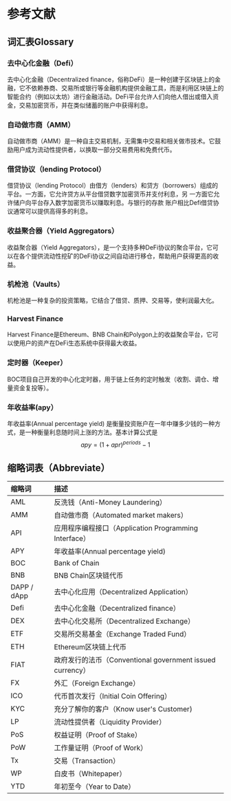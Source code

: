 # 参考文献

## 词汇表Glossary

### 去中心化金融（Defi）

去中心化金融（Decentralized finance，俗称DeFi）是一种创建于区块链上的金融，它不依赖券商、交易所或银行等金融机构提供金融工具，而是利用区块链上的智能合约（例如以太坊）进行金融活动。DeFi平台允许人们向他人借出或借入资金，交易加密货币，并在类似储蓄的账户中获得利息。

### 自动做市商（AMM）

自动做市商（AMM）是一种自主交易机制，无需集中交易和相关做市技术。它鼓励用户成为流动性提供者，以换取一部分交易费用和免费代币。

### 借贷协议（lending Protocol）

借贷协议（lending Protocol）由借方（lenders）和贷方（borrowers）组成的平台。一方面，它允许贷方从平台借贷数字加密货币并支付利息，另 一方面它允许储户向平台存入数字加密货币以赚取利息。与银行的存款 账户相比Defi借贷协议通常可以提供高得多的利息。

### 收益聚合器（Yield Aggregators）

收益聚合器（Yield Aggregators），是一个支持多种DeFi协议的聚合平台，它可以在各个提供流动性挖矿的DeFi协议之间自动进行移仓，帮助用户获得更高的收益。

### 机枪池（Vaults）

机枪池是一种复杂的投资策略，它结合了借贷、质押、交易等，使利润最大化。

### Harvest Finance

Harvest Finance是Ethereum、BNB Chain和Polygon上的收益聚合平台，它可以使用户的资产在DeFi生态系统中获得最大收益。

### 定时器（Keeper）

BOC项目自己开发的中心化定时器，用于链上任务的定时触发（收割、调仓、增量资金复投等）。

### 年收益率(apy）

年收益率(Annual percentage yield) 是衡量投资账户在一年中赚多少钱的一种方式，是一种衡量利息随时间上涨的方法。基本计算公式是
$$
apy=(1+apr)^{periods}-1
$$
## 缩略词表（Abbreviate）

|缩略词|描述|
|:----|:----|
|AML|反洗钱（Anti-Money Laundering）|
|AMM|自动做市商（Automated market makers）|
|API|应用程序编程接口（Application Programming Interface）|
|APY| 年收益率(Annual percentage yield)                         |
|BOC|Bank of Chain|
|BNB|BNB Chain区块链代币|
|DAPP / dApp|去中心化应用（Decentralized Application）|
|Defi|去中心化金融（Decentralized finance）|
|DEX|去中心化交易所（Decentralized Exchange）|
|ETF|交易所交易基金（Exchange Traded Fund）|
|ETH|Ethereum区块链上代币|
|FIAT|政府发行的法币（Conventional government issued currency）|
|FX|外汇（Foreign Exchange）|
|ICO|代币首次发行（Initial Coin Offering）|
|KYC|充分了解你的客户（Know user's Customer)|
|LP|流动性提供者（Liquidity Provider）  |
|PoS|权益证明（Proof of Stake）|
|PoW|工作量证明（Proof of Work）|
|Tx|交易（Transaction）|
|WP|白皮书（Whitepaper）|
|YTD|年初至今（Year to Date）|
